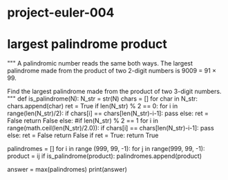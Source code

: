 # project-euler-004
# largest palindrome product

"""
A palindromic number reads the same both ways. The largest palindrome made from the product of two 2-digit numbers is 9009 = 91 × 99.

Find the largest palindrome made from the product of two 3-digit numbers.
"""
def is_palindrome(N):
    N_str = str(N)
    chars = []
    for char in N_str:
        chars.append(char)
    ret = True
    if len(N_str) % 2 == 0:
        for i in range(len(N_str)/2):
            if chars[i] == chars[len(N_str)-i-1]:
                pass
            else:
                ret = False
                return False
    else:
    #if len(N_str) % 2 == 1
    for i in range(math.ceil(len(N_str)/2.0)):
        if chars[i] == chars[len(N_str)-i-1]:
            pass
        else:
            ret = False
            return False
    if ret = True:
        return True
        
palindromes = []
for i in range (999, 99, -1):
    for j in range(999, 99, -1):
        product = ij
        if is_palindrome(product):
            palindromes.append(product)
            
answer = max(palindromes)
print(answer)
